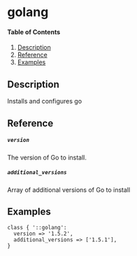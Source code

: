 # golang

#### Table of Contents

1. [Description](#description)
1. [Reference](#reference)
1. [Examples](#examples)

## Description

Installs and configures go

## Reference

##### `version`
  The version of Go to install.

##### `additional_versions`
  Array of additional versions of Go to install

## Examples

~~~puppet
class { '::golang':
  version => '1.5.2',
  additional_versions => ['1.5.1'],
}
~~~
